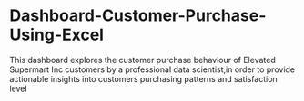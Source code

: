 # Dashboard-Customer-Purchase-Using-Excel
This dashboard explores the customer purchase behaviour of Elevated Supermart Inc customers by a professional data scientist,in order to provide actionable insights into customers purchasing patterns and satisfaction level

